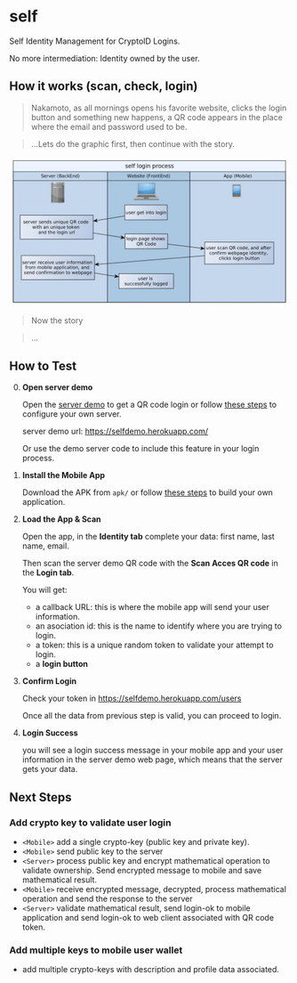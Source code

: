 # self
Self Identity Management for CryptoID Logins.

No more intermediation: Identity owned by the user.

## How it works (scan, check, login)

> Nakamoto, as all mornings opens his favorite website, clicks the login button and something new happens, a QR code appears in the place where the email and password used to be.

>...Lets do the graphic first, then continue with the story.

<p align="center">
  <img src="/docs/img/self-process-basic.jpg" width="850">
</p>


> Now the story

> ...

## How to Test

0. **Open server demo**

    Open the [server demo](https://selfdemo.herokuapp.com/) to get a QR code login or follow [these steps](server/README.md) to configure your own server.

    server demo url: https://selfdemo.herokuapp.com/

    Or use the demo server code to include this feature in your login process.

0. **Install the Mobile App**

    Download the APK from `apk/` or follow [these steps](mobileapp/README.md) to build your own application.

0. **Load the App & Scan**

    Open the app, in the **Identity tab**  complete your data: first name, last name, email.

    Then scan the server demo QR code with the **Scan Acces QR code** in the **Login tab**.

    You will get:
    * a callback URL: this is where the mobile app will send your user information.
    * an asociation id: this is the name to identify where you are trying to login.
    * a token: this is a unique random token to validate your attempt to login.
    * a **login button**

0. **Confirm Login**

    Check your token in https://selfdemo.herokuapp.com/users

    Once all the data from previous step is valid, you can proceed to login.

0. **Login Success**

    you will see a login success message in your mobile app and your user information in the server demo web page, which means that the server gets your data.

## Next Steps

### Add crypto key to validate user login
* `<Mobile>` add a single crypto-key (public key and private key).
* `<Mobile>`  send public key to the server
* `<Server>` process public key and encrypt mathematical operation to validate ownership. Send encrypted message to mobile and save mathematical result.
* `<Mobile>`  receive encrypted message, decrypted, process mathematical operation and send the response to the server
* `<Server>` validate mathematical result, send login-ok to mobile application and send login-ok to web client associated with QR code token.

### Add multiple keys to mobile user wallet
* add multiple crypto-keys with description and profile data associated.

